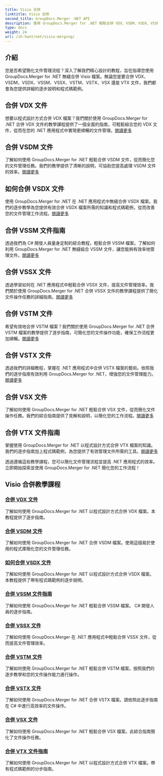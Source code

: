 ```yaml
---
title: Visio 合併
linktitle: Visio 合併
second_title: GroupDocs.Merger .NET API
description: 使用 GroupDocs.Merger for .NET 輕鬆合併 VDX、VSDM、VSDX、VSSM、VSSX、VSTM、VSTX、VSX、VTX 檔案。無縫文檔合併的逐步教學。
type: docs
weight: 24
url: /zh-hant/net/visio-merging/
---
```


## 介紹

您是否希望簡化文件管理流程？深入了解我們精心設計的教程，旨在指導您使用 GroupDocs.Merger for .NET 無縫合併 Visio 檔案。無論您是要合併 VDX、VSDM、VSDX、VSSM、VSSX、VSTM、VSTX、VSX 還是 VTX 文件，我們都會為您提供詳細的逐步說明和程式碼範例。

## 合併 VDX 文件

想要以程式設計方式合併 VDX 檔案？我們關於使用 GroupDocs.Merger for .NET 合併 VDX 文件的教學課程提供了一個全面的指南，可輕鬆組合您的 VDX 文件，從而在您的 .NET 應用程式中實現更順暢的文件管理。[閱讀更多](./merge-vdx-files/)

## 合併 VSDM 文件

了解如何使用 GroupDocs.Merger for .NET 輕鬆合併 VSDM 文件，從而簡化您的文件管理任務。我們的教學提供了清晰的說明，可協助您提高處理 VSDM 文件的效率。[閱讀更多](./merging-vsdm-files/)

## 如何合併 VSDX 文件

使用 GroupDocs.Merger for .NET 在 .NET 應用程式中無縫合併 VSDX 檔案。我們的逐步教學為您提供有效合併 VSDX 檔案所需的知識和程式碼範例，從而改善您的文件管理工作流程。[閱讀更多](./how-to-merge-vsdx-files/)

## 合併 VSSM 文件指南

透過我們為 C# 開發人員量身定制的綜合教程，輕鬆合併 VSSM 檔案。了解如何利用 GroupDocs.Merger for .NET 無縫組合 VSSM 文件，讓您能夠有效率地管理文件。[閱讀更多](./guide-merging-vssm-files/)

## 合併 VSSX 文件

透過學習如何在 .NET 應用程式中輕鬆合併 VSSX 文件，提高文件管理效率。我們關於使用 GroupDocs.Merger for .NET 合併 VSSX 文件的教學課程提供了簡化文件操作任務的詳細指南。[閱讀更多](./merging-vssx-files/)

## 合併 VSTM 文件

希望有效地合併 VSTM 檔案？我們關於使用 GroupDocs.Merger for .NET 合併 VSTM 檔案的教學提供了逐步指南，可簡化您的文件操作功能，確保工作流程更加順暢。[閱讀更多](./merge-vstm-files/)

## 合併 VSTX 文件

透過我們的詳細教程，掌握在 .NET 應用程式中合併 VSTX 檔案的藝術。依照我們的逐步指南有效利用 GroupDocs.Merger for .NET，增強您的文件管理能力。[閱讀更多](./merging-vstx-files/)

## 合併 VSX 文件

了解如何使用 GroupDocs.Merger for .NET 輕鬆合併 VSX 文件，從而簡化文件操作任務。我們的綜合指南提供了見解和說明，以簡化您的工作流程。[閱讀更多](./merge-vsx-files/)

## 合併 VTX 文件指南

掌握使用 GroupDocs.Merger for .NET 以程式設計方式合併 VTX 檔案的知識。我們的逐步指南加上程式碼範例，為您提供了有效管理文件所需的工具。[閱讀更多](./guide-merging-vtx-files/)

透過遵循這些教學課程，您可以簡化文件管理流程並提高 .NET 應用程式的效率。立即開始探索並使用 GroupDocs.Merger for .NET 簡化您的工作流程！
## Visio 合併教學課程
### [合併 VDX 文件](./merge-vdx-files/)
了解如何使用 GroupDocs.Merger for .NET 以程式設計方式合併 VDX 檔案。本教程提供了逐步指南。
### [合併 VSDM 文件](./merging-vsdm-files/)
了解如何使用 GroupDocs.Merger for .NET 合併 VSDM 檔案。使用這個易於使用的程式庫簡化您的文件管理任務。
### [如何合併 VSDX 文件](./how-to-merge-vsdx-files/)
了解如何使用 GroupDocs.Merger for .NET 以程式設計方式合併 VSDX 檔案。本教程提供了帶有程式碼範例的逐步說明。
### [合併 VSSM 文件指南](./guide-merging-vssm-files/)
了解如何使用 GroupDocs.Merger for .NET 輕鬆合併 VSSM 檔案。 C# 開發人員的逐步指南。
### [合併 VSSX 文件](./merging-vssx-files/)
了解如何使用 GroupDocs.Merger 在 .NET 應用程式中輕鬆合併 VSSX 文件，從而提高文件管理效率。
### [合併 VSTM 文件](./merge-vstm-files/)
了解如何使用 GroupDocs.Merger for .NET 輕鬆合併 VSTM 檔案。按照我們的逐步教學和您的文件操作能力進行操作。
### [合併 VSTX 文件](./merging-vstx-files/)
了解如何使用 GroupDocs.Merger for .NET 合併 VSTX 檔案。請依照此逐步指南在 C# 中進行高效率的文件操作。
### [合併 VSX 文件](./merge-vsx-files/)
了解如何使用 GroupDocs.Merger for .NET 輕鬆合併 VSX 檔案。此綜合指南簡化了文件操作任務。
### [合併 VTX 文件指南](./guide-merging-vtx-files/)
了解如何使用 GroupDocs.Merger for .NET 以程式設計方式合併 VTX 檔案。帶有程式碼範例的分步指南。